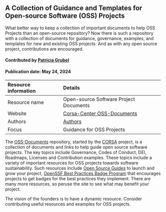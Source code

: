 
## A Collection of Guidance and Templates for Open-source Software (OSS) Projects 

<!-- deck text start -->
What better way to keep a collection of important documents to help OSS Projects than an open-source repository? Now there is such a repository with a collection of documents for guidance, governance, examples, and templates for new and existing OSS projects. And as with any open source project, contributions are encouraged.
<!-- deck text end -->

#### Contributed by [Patricia Grubel](https://github.com/pagrubel "Patricia Grubel")
#### Publication date: May 24, 2024

Resource information | Details
:--- | :---
Resource name | Open-source Software Project Documents
Website | [Corsa-Center OSS-Documents](https://github.com/corsa-center/oss-documents/)
Authors | [Authors](https://github.com/corsa-center/oss-documents/blob/main/AUTHORS.md)
Focus | Guidance for OSS Projects

The [OSS-Documents](https://github.com/corsa-center/oss-documents/) repository, started by the [CORSA](https://corsa.center) project, is a collection of documents and links to help guide open source software projects.
The key topics include Governance, Codes of Conduct, DEI, Roadmaps, Licenses and Contribution examples.
These topics include a variety of important resources for OSS projects towards software sustainability.
Such resources include [Open Source Guides](https://opensource.guide/) to launch and grow your project, [OpenSSF Best Practices Badge Program](https://www.bestpractices.dev/en) that encourages projects to get badges for the best practices they implement.
There are many more resources, so peruse the site to see what may benefit your project.


The vision of the founders is to have a dynamic resource.
Consider contributing useful resources and examples for OSS projects.





<!---
Publish: yes
Topics: Projects and organizations, Software Sustainability, Software Publishing and Citation, Licensing
Pinned: no
RSS update: 2024-05-24
--->
